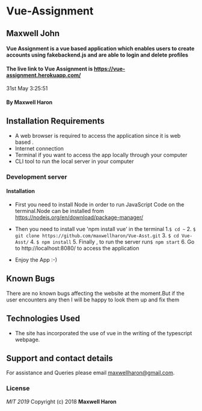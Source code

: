 # Vue-Assignment
## Maxwell John
#### Vue Assignment is a vue based application which enables users to create accounts using fakebackend.js and are able to login and delete profiles
#### The live link to Vue Assignment is https://vue-assignment.herokuapp.com/
 31st May 3:25:51
#### By **Maxwell Haron**
## Installation Requirements
* A web browser is required to access the application since it is web based .
* Internet connection
* Terminal if you want to access the app locally through your computer
* CLI tool to run the local server in your computer
### Development server
####
#### Installation
* First you need to install Node in order to run JavaScript Code  on the terminal.Node can be installed from  https://nodejs.org/en/download/package-manager/
* Then you need to install vue 'npm install vue' in the terminal
   1.`$ cd ~`
   2. `$ git clone https://github.com/maxwellharon/Vue-Asst.git`
   3. `$ cd Vue-Asst/`
   4. `$ npm install`
   5. Finally , to run the server run`$ npm start`
   6. Go to http://localhost:8080/ to access the application

* Enjoy the App :-)
## Known Bugs
  There are no known bugs affecting the website at the moment.But if the user encounters any then I will be happy to look them up and fix them
## Technologies Used
* The site has incorporated the use of vue in the writing of the typescript webpage.
<!-- * The site has also demonstrates the clear use and mastery of Bootstrap,css and Google fonts -->
## Support and contact details
For assistance and Queries please email maxwellharon@gmail.com.

### License
*MIT 2019*
Copyright (c) 2018 **Maxwell Haron**